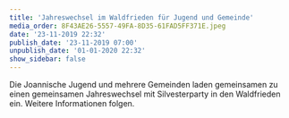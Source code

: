 ```yaml
---
title: 'Jahreswechsel im Waldfrieden für Jugend und Gemeinde'
media_order: 8F43AE26-5557-49FA-8D35-61FAD5FF371E.jpeg
date: '23-11-2019 22:32'
publish_date: '23-11-2019 07:00'
unpublish_date: '01-01-2020 22:32'
show_sidebar: false
---
```


Die Joannische Jugend und mehrere Gemeinden laden gemeinsamen zu einen gemeinsamen Jahreswechsel mit Silvesterparty in den Waldfrieden ein. Weitere Informationen folgen.